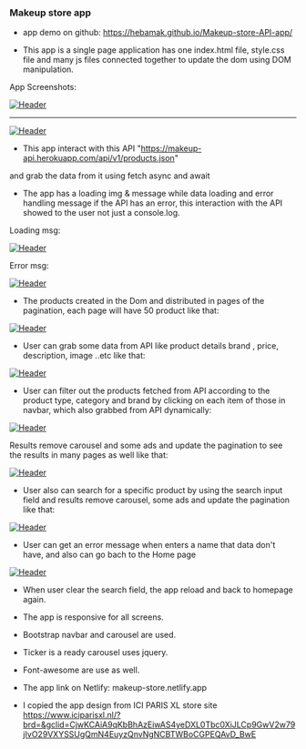 ### Makeup store app

- app demo on github: https://hebamak.github.io/Makeup-store-API-app/

- This app is a single page application has one index.html file, style.css file and many js files connected together to update the dom using DOM manipulation.

App Screenshots:

[![Header](https://res.cloudinary.com/hapiii/image/upload/v1667943475/HYF/api-project/fh4gpibqwimbpjd2bc8b.png)](https://some-url.dev/)

*** 
[![Header](https://res.cloudinary.com/hapiii/image/upload/v1667943472/HYF/api-project/u97ku39it7nlkqww0ejq.png)](https://some-url.dev/)



- This app interact with this API "https://makeup-api.herokuapp.com/api/v1/products.json"

and grab the data from it using fetch async and await

- The app has a loading img & message while data loading and error handling message if the API has an error, this interaction with the API showed to the user not just a console.log.

Loading msg:

[![Header](https://res.cloudinary.com/hapiii/image/upload/v1667946564/HYF/api-project/wixwqh2g1brluhhyk0ur.jpg)](https://some-url.dev/)

Error msg:

[![Header](https://res.cloudinary.com/hapiii/image/upload/v1667946714/HYF/api-project/e6zrzu0vkgyuflrjiocd.jpg)](https://some-url.dev/)


- The products created in the Dom and distributed in pages of the pagination, each page will have 50 product
like that:

[![Header](https://res.cloudinary.com/hapiii/image/upload/v1667942118/HYF/api-project/emujo66oudrscyoq1sbm.png)](https://some-url.dev/)  


- User can grab some data from API like product details brand , price, description, image ..etc like that:

[![Header](https://res.cloudinary.com/hapiii/image/upload/v1667942127/HYF/api-project/djf7b8lb05s9btzbjomu.png)](https://some-url.dev/)


- User can filter out the products fetched from API according to the product type, category and brand by clicking on each item of those in navbar, which also grabbed from API dynamically:

[![Header](https://res.cloudinary.com/hapiii/image/upload/v1667942306/HYF/api-project/xij1rjgxabccyljmtwmt.jpg)](https://some-url.dev/)


Results remove carousel and some ads and update the pagination to see the results in many pages as well like that:

[![Header](https://res.cloudinary.com/hapiii/image/upload/v1667942532/HYF/api-project/wth4mq03nk5qaxbeu4xf.jpg)](https://some-url.dev/)


- User also can search for a specific product by using the search input field and results remove carousel, some ads and update the pagination like that:

[![Header](https://res.cloudinary.com/hapiii/image/upload/v1667942842/HYF/api-project/flyip4mh1cmywkgysxyi.jpg)](https://some-url.dev/)

- User can get an error message when enters a name that data don't have, and also can go bach to the Home page

[![Header](https://res.cloudinary.com/hapiii/image/upload/v1667943029/HYF/api-project/weqcvatvsdulu13vqxkt.jpg)](https://some-url.dev/)

- When user clear the search field, the app reload and back to homepage again. 

- The app is responsive for all screens.

- Bootstrap navbar and carousel are used.

- Ticker is a ready carousel uses jquery.

- Font-awesome are use as well.

- The app link on Netlify: makeup-store.netlify.app

- I copied the app design from   ICI PARIS XL store site 
https://www.iciparisxl.nl/?brd=&gclid=CjwKCAiA9qKbBhAzEiwAS4yeDXL0Tbc0XiJLCp9GwV2w79jIvO29VXYSSUgQmN4EuyzQnvNgNCBTWBoCGPEQAvD_BwE


